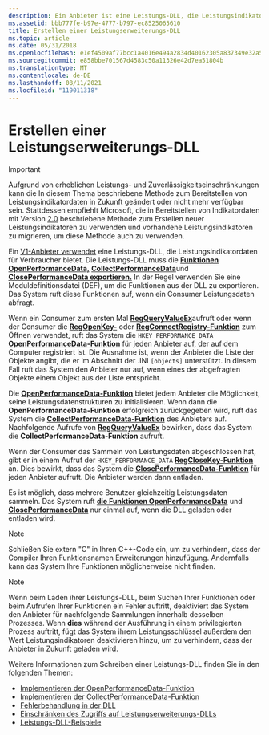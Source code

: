 ```yaml
---
description: Ein Anbieter ist eine Leistungs-DLL, die Leistungsindikatordaten für Verbraucher zur Hand hat.
ms.assetid: bbb777fe-b97e-4777-b797-ec8525065610
title: Erstellen einer Leistungserweiterungs-DLL
ms.topic: article
ms.date: 05/31/2018
ms.openlocfilehash: e1ef4509af77bcc1a4016e494a2834d40162305a837349e32a573cbf36d994d3
ms.sourcegitcommit: e858bbe701567d4583c50a11326e42d7ea51804b
ms.translationtype: MT
ms.contentlocale: de-DE
ms.lasthandoff: 08/11/2021
ms.locfileid: "119011318"
---
```

# <a name="creating-a-performance-extension-dll"></a>Erstellen einer Leistungserweiterungs-DLL

> [!IMPORTANT]
> Aufgrund von erheblichen Leistungs- und Zuverlässigkeitseinschränkungen kann die In diesem Thema beschriebene Methode zum Bereitstellen von Leistungsindikatordaten in Zukunft geändert oder nicht mehr verfügbar sein. Stattdessen empfiehlt Microsoft, die in Bereitstellen von Indikatordaten mit Version [2.0](providing-counter-data-using-version-2-0.md) beschriebene Methode zum Erstellen neuer Leistungsindikatoren zu verwenden und vorhandene Leistungsindikatoren zu migrieren, um diese Methode auch zu verwenden.

Ein [V1-Anbieter verwendet](providing-counter-data.md) eine Leistungs-DLL, die Leistungsindikatordaten für Verbraucher bietet. Die Leistungs-DLL muss die [**Funktionen OpenPerformanceData,**](/previous-versions/windows/desktop/legacy/aa372200(v=vs.85)) [**CollectPerformanceData**](/windows/win32/api/winperf/nc-winperf-pm_collect_proc)und [**ClosePerformanceData exportieren.**](/windows/win32/api/winperf/nc-winperf-pm_close_proc) In der Regel verwenden Sie eine Moduldefinitionsdatei (DEF), um die Funktionen aus der DLL zu exportieren. Das System ruft diese Funktionen auf, wenn ein Consumer Leistungsdaten abfragt.

Wenn ein Consumer zum ersten Mal [**RegQueryValueEx**](/windows/desktop/api/winreg/nf-winreg-regqueryvalueexa)aufruft oder wenn der Consumer die [**RegOpenKey-**](/windows/desktop/api/winreg/nf-winreg-regopenkeya) oder [**RegConnectRegistry-Funktion**](/windows/desktop/api/winreg/nf-winreg-regconnectregistrya) zum Öffnen verwendet, ruft das System die `HKEY_PERFORMANCE_DATA` [**OpenPerformanceData-Funktion**](/previous-versions/windows/desktop/legacy/aa372200(v=vs.85)) für jeden Anbieter auf, der auf dem Computer registriert ist. [](adding-performance-counters.md) Die Ausnahme ist, wenn der Anbieter die Liste der Objekte angibt, die er im Abschnitt der .INI `[objects]` unterstützt. In diesem Fall ruft das System den Anbieter nur auf, wenn eines der abgefragten Objekte einem Objekt aus der Liste entspricht.

Die [**OpenPerformanceData-Funktion**](/previous-versions/windows/desktop/legacy/aa372200(v=vs.85)) bietet jedem Anbieter die Möglichkeit, seine Leistungsdatenstrukturen zu initialisieren. Wenn dann die **OpenPerformanceData-Funktion** erfolgreich zurückgegeben wird, ruft das System die [**CollectPerformanceData-Funktion**](/windows/win32/api/winperf/nc-winperf-pm_collect_proc) des Anbieters auf. Nachfolgende Aufrufe von [**RegQueryValueEx**](/windows/desktop/api/winreg/nf-winreg-regqueryvalueexa) bewirken, dass das System die **CollectPerformanceData-Funktion** aufruft.

Wenn der Consumer das Sammeln von Leistungsdaten abgeschlossen hat, gibt er in einem Aufruf der `HKEY_PERFORMANCE_DATA` [**RegCloseKey-Funktion**](/windows/desktop/api/winreg/nf-winreg-regclosekey) an. Dies bewirkt, dass das System die [**ClosePerformanceData-Funktion**](/windows/win32/api/winperf/nc-winperf-pm_close_proc) für jeden Anbieter aufruft. Die Anbieter werden dann entladen.

Es ist möglich, dass mehrere Benutzer gleichzeitig Leistungsdaten sammeln. Das System ruft [**die Funktionen OpenPerformanceData**](/previous-versions/windows/desktop/legacy/aa372200(v=vs.85)) und [**ClosePerformanceData**](/windows/win32/api/winperf/nc-winperf-pm_close_proc) nur einmal auf, wenn die DLL geladen oder entladen wird.

> [!Note]
> Schließen Sie extern "C" in Ihren C++-Code ein, um zu verhindern, dass der Compiler Ihren Funktionsnamen Erweiterungen hinzufügung. Andernfalls kann das System Ihre Funktionen möglicherweise nicht finden.

> [!Note]
> Wenn beim Laden ihrer Leistungs-DLL, beim Suchen Ihrer Funktionen oder beim Aufrufen Ihrer Funktionen ein Fehler auftritt, deaktiviert das System den Anbieter für nachfolgende Sammlungen innerhalb desselben Prozesses. Wenn **dies** während der Ausführung in einem privilegierten Prozess auftritt, fügt  das System ihrem Leistungsschlüssel außerdem den Wert Leistungsindikatoren deaktivieren hinzu, um zu verhindern, dass der Anbieter in Zukunft geladen wird.

Weitere Informationen zum Schreiben einer Leistungs-DLL finden Sie in den folgenden Themen:

- [Implementieren der OpenPerformanceData-Funktion](implementing-openperformancedata.md)
- [Implementieren der CollectPerformanceData-Funktion](implementing-collectperformancedata.md)
- [Fehlerbehandlung in der DLL](error-handling-in-the-dll.md)
- [Einschränken des Zugriffs auf Leistungserweiterungs-DLLs](restricting-access-to-performance-extension--dlls.md)
- [Leistungs-DLL-Beispiele](performance-dll-samples.md)
